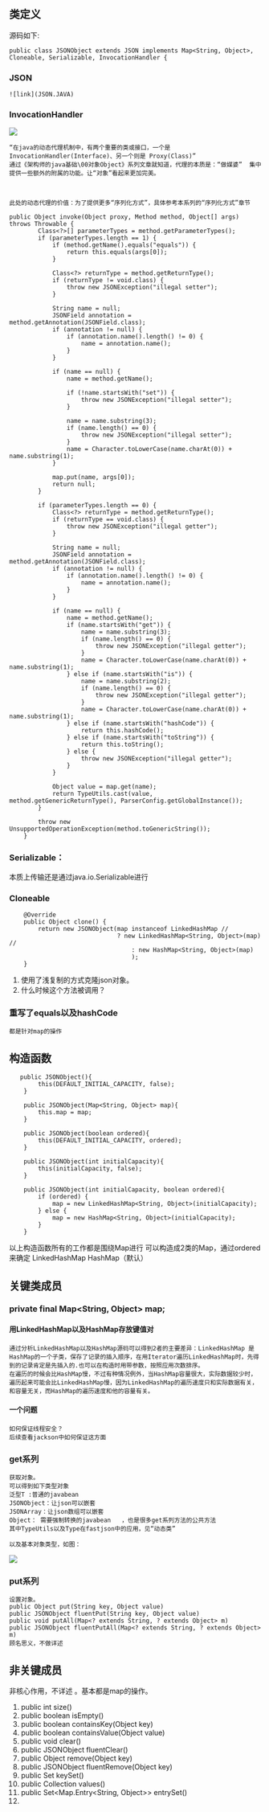 ## 类定义
源码如下:
```
public class JSONObject extends JSON implements Map<String, Object>, Cloneable, Serializable, InvocationHandler {

```
### JSON
    ![link](JSON.JAVA)
### InvocationHandler
![](pic/1.png)

    “在java的动态代理机制中，有两个重要的类或接口，一个是 InvocationHandler(Interface)、另一个则是 Proxy(Class)”
    通过《架构师的java基础\00对象Object》系列文章就知道，代理的本质是：“做媒婆”  集中提供一些额外的附属的功能。让“对象”看起来更加完美。
    
        
      
    此处的动态代理的价值：为了提供更多“序列化方式”，具体参考本系列的“序列化方式”章节

```
public Object invoke(Object proxy, Method method, Object[] args) throws Throwable {
        Class<?>[] parameterTypes = method.getParameterTypes();
        if (parameterTypes.length == 1) {
            if (method.getName().equals("equals")) {
                return this.equals(args[0]);
            }
            
            Class<?> returnType = method.getReturnType();
            if (returnType != void.class) {
                throw new JSONException("illegal setter");
            }

            String name = null;
            JSONField annotation = method.getAnnotation(JSONField.class);
            if (annotation != null) {
                if (annotation.name().length() != 0) {
                    name = annotation.name();
                }
            }

            if (name == null) {
                name = method.getName();
                
                if (!name.startsWith("set")) {
                    throw new JSONException("illegal setter");
                }

                name = name.substring(3);
                if (name.length() == 0) {
                    throw new JSONException("illegal setter");
                }
                name = Character.toLowerCase(name.charAt(0)) + name.substring(1);
            }

            map.put(name, args[0]);
            return null;
        }

        if (parameterTypes.length == 0) {
            Class<?> returnType = method.getReturnType();
            if (returnType == void.class) {
                throw new JSONException("illegal getter");
            }

            String name = null;
            JSONField annotation = method.getAnnotation(JSONField.class);
            if (annotation != null) {
                if (annotation.name().length() != 0) {
                    name = annotation.name();
                }
            }

            if (name == null) {
                name = method.getName();
                if (name.startsWith("get")) {
                    name = name.substring(3);
                    if (name.length() == 0) {
                        throw new JSONException("illegal getter");
                    }
                    name = Character.toLowerCase(name.charAt(0)) + name.substring(1);
                } else if (name.startsWith("is")) {
                    name = name.substring(2);
                    if (name.length() == 0) {
                        throw new JSONException("illegal getter");
                    }
                    name = Character.toLowerCase(name.charAt(0)) + name.substring(1);
                } else if (name.startsWith("hashCode")) {
                    return this.hashCode();
                } else if (name.startsWith("toString")) {
                    return this.toString();
                } else {
                    throw new JSONException("illegal getter");
                }
            }
            
            Object value = map.get(name);
            return TypeUtils.cast(value, method.getGenericReturnType(), ParserConfig.getGlobalInstance());
        }

        throw new UnsupportedOperationException(method.toGenericString());
    }
```

### Serializable：
本质上传输还是通过java.io.Serializable进行
### Cloneable

```
    @Override
    public Object clone() {
        return new JSONObject(map instanceof LinkedHashMap //
                              ? new LinkedHashMap<String, Object>(map) //
                                  : new HashMap<String, Object>(map)
                                  );
    }
```

1. 使用了浅复制的方式克隆json对象。
2. 什么时候这个方法被调用？　
 

### 重写了equals以及hashCode
    都是针对map的操作


## 构造函数

```
   public JSONObject(){
        this(DEFAULT_INITIAL_CAPACITY, false);
    }

    public JSONObject(Map<String, Object> map){
        this.map = map;
    }

    public JSONObject(boolean ordered){
        this(DEFAULT_INITIAL_CAPACITY, ordered);
    }

    public JSONObject(int initialCapacity){
        this(initialCapacity, false);
    }

    public JSONObject(int initialCapacity, boolean ordered){
        if (ordered) {
            map = new LinkedHashMap<String, Object>(initialCapacity);
        } else {
            map = new HashMap<String, Object>(initialCapacity);
        }
    }

```

以上构造函数所有的工作都是围绕Map进行
可以构造成2类的Map，通过ordered来确定
LinkedHashMap
HashMap（默认）



 
## 关键类成员
###  private final Map<String, Object> map;
####  用LinkedHashMap以及HashMap存放键值对
    通过分析LinkedHashMap以及HashMap源码可以得到2者的主要差异：LinkedHashMap 是HashMap的一个子类，保存了记录的插入顺序，在用Iterator遍历LinkedHashMap时，先得到的记录肯定是先插入的.也可以在构造时用带参数，按照应用次数排序。
    在遍历的时候会比HashMap慢，不过有种情况例外，当HashMap容量很大，实际数据较少时，遍历起来可能会比LinkedHashMap慢，因为LinkedHashMap的遍历速度只和实际数据有关，和容量无关，而HashMap的遍历速度和他的容量有关。
    
#### 一个问题
    如何保证线程安全？
    后续查看jackson中如何保证这方面

### get系列
    获取对象。
    可以得到如下类型对象
    泛型T :普通的javabean
    JSONObject：让json可以嵌套
    JSONArray：让json数组可以嵌套
    Object： 需要强制转换的javabean   ，也是很多get系列方法的公共方法
    其中TypeUtils以及Type在fastjson中的应用，见“动态类”
    
    以及基本对象类型，如图：
![](pic/2.png)
    
### put系列
    设置对象。
    public Object put(String key, Object value) 
    public JSONObject fluentPut(String key, Object value)
    public void putAll(Map<? extends String, ? extends Object> m)
    public JSONObject fluentPutAll(Map<? extends String, ? extends Object> m) 
    顾名思义，不做详述
    
##  非关键成员
  
  非核心作用，不详述 。基本都是map的操作。
1. public int size()
2. public boolean isEmpty()
3. public boolean containsKey(Object key) 
4. public boolean containsValue(Object value)
5. public void clear() 
6. public JSONObject fluentClear()
7. public Object remove(Object key) 
8. public JSONObject fluentRemove(Object key)
9. public Set<String> keySet()
10. public Collection<Object> values()
11. public Set<Map.Entry<String, Object>> entrySet()
12. 

    